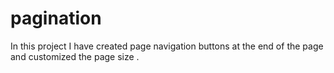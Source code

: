 # pagination
In this project I have created page navigation buttons at the end of the page and customized the page size .
